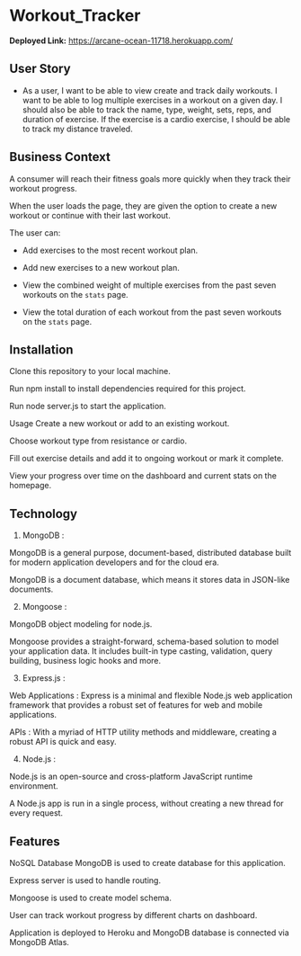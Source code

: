 # Workout_Tracker

<b>Deployed Link:</b> https://arcane-ocean-11718.herokuapp.com/

## User Story

* As a user, I want to be able to view create and track daily workouts. I want to be able to log multiple exercises in a workout on a given day. I should also be able to track the name, type, weight, sets, reps, and duration of exercise. If the exercise is a cardio exercise, I should be able to track my distance traveled.

## Business Context

A consumer will reach their fitness goals more quickly when they track their workout progress.

When the user loads the page, they are given the option to create a new workout or continue with their last workout.

The user can:

  * Add exercises to the most recent workout plan.

  * Add new exercises to a new workout plan.

  * View the combined weight of multiple exercises from the past seven workouts on the `stats` page.

  * View the total duration of each workout from the past seven workouts on the `stats` page.

## Installation

Clone this repository to your local machine.

Run npm install to install dependencies required for this project.

Run node server.js to start the application.

Usage
Create a new workout or add to an existing workout.

Choose workout type from resistance or cardio.

Fill out exercise details and add it to ongoing workout or mark it complete.

View your progress over time on the dashboard and current stats on the homepage.

## Technology

1. MongoDB :

MongoDB is a general purpose, document-based, distributed database built for modern application developers and for the cloud era.

MongoDB is a document database, which means it stores data in JSON-like documents.

2. Mongoose :

MongoDB object modeling for node.js.

Mongoose provides a straight-forward, schema-based solution to model your application data. It includes built-in type casting, validation, query building, business logic hooks and more.

3. Express.js :

Web Applications : Express is a minimal and flexible Node.js web application framework that provides a robust set of features for web and mobile applications.

APIs : With a myriad of HTTP utility methods and middleware, creating a robust API is quick and easy.

4. Node.js :

Node.js is an open-source and cross-platform JavaScript runtime environment.

A Node.js app is run in a single process, without creating a new thread for every request.

## Features

NoSQL Database MongoDB is used to create database for this application.

Express server is used to handle routing.

Mongoose is used to create model schema.

User can track workout progress by different charts on dashboard.

Application is deployed to Heroku and MongoDB database is connected via MongoDB Atlas.

